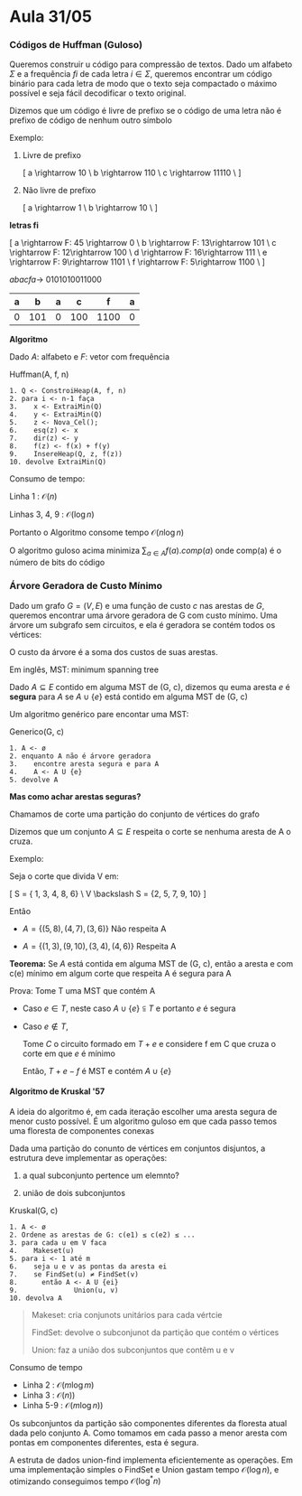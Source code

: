 # Aula 31/05

### Códigos de Huffman (Guloso)

Queremos construir u código para compressão de textos. Dado um alfabeto $\Sigma$ e a frequência _fi_ de cada letra $i \in \Sigma$, queremos encontrar um código binário para cada letra de modo que o texto seja compactado  o máximo possível e seja fácil decodificar o texto original.

Dizemos que um código é livre de prefixo se o código de uma letra não é prefixo de código de nenhum outro símbolo

Exemplo:

1.  Livre de prefixo

    \[
        a \rightarrow 10 \\
        b \rightarrow 110 \\
        c \rightarrow 11110 \\
    \]

2.  Não livre de prefixo

    \[
        a \rightarrow 1 \\
        b \rightarrow 10 \\
    \]

**letras fi**

\[
    a \rightarrow F: 45 \rightarrow 0 \\
    b \rightarrow F: 13\rightarrow 101 \\
    c \rightarrow F: 12\rightarrow 100 \\
    d \rightarrow F: 16\rightarrow 111 \\
    e \rightarrow F: 9\rightarrow 1101 \\
    f \rightarrow F: 5\rightarrow 1100 \\
\]

$abacfa \rightarrow$ 0101010011000

a | b | a | c | f | a
-|-|-|-|-|-|
0|101|0|100|1100|0

**Algoritmo**

Dado $A:$ alfabeto e $F:$ vetor com frequência

Huffman(A, f, n)
```
1. Q <- ConstroiHeap(A, f, n)
2. para i <- n-1 faça
3.    x <- ExtraiMin(Q)
4.    y <- ExtraiMin(Q)
5.    z <- Nova_Cel();
6.    esq(z) <- x
7.    dir(z) <- y
8.    f(z) <- f(x) + f(y)
9.    InsereHeap(Q, z, f(z))
10. devolve ExtraiMin(Q)
```

Consumo de tempo:

Linha 1 : $\mathcal{O}(n)$

Linhas 3, 4, 9 : $\mathcal{O}(\log n)$

Portanto o Algoritmo consome tempo $\mathcal{O}(n\log n)$

O algoritmo guloso acima minimiza $\sum_{a\in A} f(a). comp(a)$ onde comp(a) é o número de bits do código

### Árvore Geradora de Custo Mínimo

Dado um grafo $G=(V, E)$ e uma função de custo $c$ nas arestas de $G$, queremos encontrar uma árvore geradora de G com custo mínimo. Uma árvore um subgrafo sem circuitos, e ela é geradora se contém todos os vértices:

O custo da árvore é a soma dos custos de suas arestas.

Em inglês, MST: minimum spanning tree


Dado $A\subseteq E$ contido em alguma MST de (G, c), dizemos qu euma aresta $e$ é **segura** para $A$ se $A \cup \{e\}$ está contido em alguma MST de (G, c)

Um algoritmo genérico pare encontar uma MST:

Generico(G, c)
```
1. A <- ø
2. enquanto A não é árvore geradora
3.    encontre aresta segura e para A
4.    A <- A U {e}
5. devolve A
```

**Mas como achar arestas seguras?**

Chamamos de corte uma partição do conjunto de vértices do grafo

Dizemos que um conjunto $A \subseteq E$ respeita o corte se nenhuma aresta de A o cruza.

Exemplo:

Seja o corte que divida V em:

\[
    S = \{ 1, 3, 4, 8, 6\} \\
    V \backslash S = \{2, 5, 7, 9, 10\}
\]

Então

* $A = \{(5, 8), (4, 7), (3, 6)\}$ Não respeita A

* $A = \{(1, 3), (9, 10), (3, 4), (4, 6)\}$ Respeita A

**Teorema:** Se $A$ está contida em alguma MST de (G, c), então a aresta e com c(e) mínimo em algum corte que respeita A é segura para A

Prova: Tome T uma MST que contém A

* Caso $e \in T$, neste caso $A \cup \{e\} \subseteqq T$ e portanto $e$ é segura

* Caso $e \not\in T$,

    Tome $C$ o circuito formado em $T + e$ e considere f em C que cruza o corte em que $e$ é mínimo

    Então, $T + e - f$ é MST e contém $A\cup \{e\}$

#### Algoritmo de Kruskal '57

A ideia do algoritmo é, em cada iteração escolher uma aresta segura de menor custo possível. É um algoritmo guloso em que cada passo temos uma floresta de componentes conexas

Dada uma partição do conunto de vértices em conjuntos disjuntos, a estrutura deve implementar as operações:

1. a qual subconjunto pertence um elemnto?

2. união de dois subconjuntos

Kruskal(G, c)
```
1. A <- ø
2. Ordene as arestas de G: c(e1) ≤ c(e2) ≤ ...
3. para cada u em V faca
4.    Makeset(u)
5. para i <- 1 até m
6.    seja u e v as pontas da aresta ei
7.    se FindSet(u) ≠ FindSet(v)
8.      então A <- A U {ei}
9.              Union(u, v)
10. devolva A
```

> Makeset: cria conjunots unitários para cada vértcie
>
> FindSet: devolve o subconjunot da partição que contém o vértices
>
> Union: faz a união dos subconjuntos que contêm u e v

Consumo de tempo

* Linha 2 : $\mathcal{O} (m \log m)$
* Linha 3 : $\mathcal{O} (n))$
* Linha 5-9 : $\mathcal{O} (m \log n))$

Os subconjuntos da partição são componentes diferentes da floresta atual dada pelo conjunto A. Como tomamos em cada passo a menor aresta com pontas em componentes diferentes, esta é segura.

A estruta de dados union-find implementa eficientemente as operações. Em uma implementação simples o FindSet e Union gastam tempo $\mathcal{O}(\log n)$, e otimizando conseguimos tempo $\mathcal{O}(\log^* n)$
